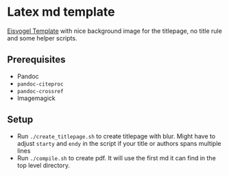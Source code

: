 # Latex md template

[Eisvogel Template](https://github.com/Wandmalfarbe/pandoc-latex-template) with nice background image for the titlepage, no title rule and some helper scripts.

## Prerequisites
* Pandoc
* `pandoc-citeproc`
* `pandoc-crossref`
* Imagemagick

## Setup
* Run `./create_titlepage.sh` to create titlepage with blur. Might have to adjust `starty` and `endy` in the script if your title or authors spans multiple lines
* Run `./compile.sh` to create pdf. It will use the first md it can find in the top level directory.
